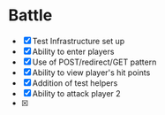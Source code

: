 # Battle

- [x] Test Infrastructure set up
- [x] Ability to enter players
- [x] Use of POST/redirect/GET pattern
- [x] Ability to view player's hit points
- [x] Addition of test helpers
- [x] Ability to attack player 2
- [x] 
